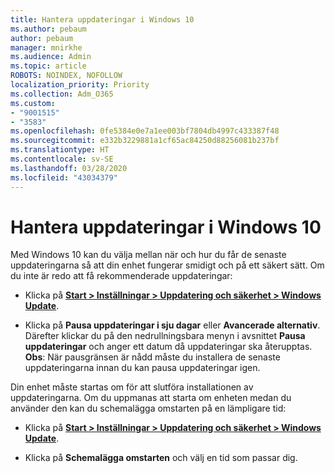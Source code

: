 ```yaml
---
title: Hantera uppdateringar i Windows 10
ms.author: pebaum
author: pebaum
manager: mnirkhe
ms.audience: Admin
ms.topic: article
ROBOTS: NOINDEX, NOFOLLOW
localization_priority: Priority
ms.collection: Adm_O365
ms.custom:
- "9001515"
- "3583"
ms.openlocfilehash: 0fe5384e0e7a1ee003bf7804db4997c433387f48
ms.sourcegitcommit: e332b3229881a1cf65ac84250d88256081b237bf
ms.translationtype: HT
ms.contentlocale: sv-SE
ms.lasthandoff: 03/28/2020
ms.locfileid: "43034379"
---
```

# <a name="manage-updates-in-windows-10"></a>Hantera uppdateringar i Windows 10

Med Windows 10 kan du välja mellan när och hur du får de senaste uppdateringarna så att din enhet fungerar smidigt och på ett säkert sätt. Om du inte är redo att få rekommenderade uppdateringar:

- Klicka på **[Start > Inställningar > Uppdatering och säkerhet > Windows Update](ms-settings:windowsupdate)**.

- Klicka på **Pausa uppdateringar i sju dagar** eller **Avancerade alternativ**. Därefter klickar du på den nedrullningsbara menyn i avsnittet **Pausa uppdateringar** och anger ett datum då uppdateringar ska återupptas. **Obs**: När pausgränsen är nådd måste du installera de senaste uppdateringarna innan du kan pausa uppdateringar igen.

Din enhet måste startas om för att slutföra installationen av uppdateringarna. Om du uppmanas att starta om enheten medan du använder den kan du schemalägga omstarten på en lämpligare tid:

- Klicka på **[Start > Inställningar > Uppdatering och säkerhet > Windows Update](ms-settings:windowsupdate)**.

- Klicka på **Schemalägga omstarten** och välj en tid som passar dig.
